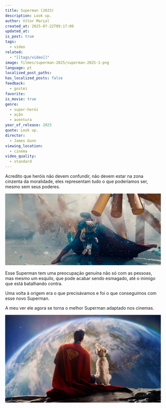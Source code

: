 ```yaml
---
title: Superman (2025)
description: Look up.
author: Vítor Marçal
created_at: 2025-07-22T09:17:00
updated_at: 
is_post: true
tags:
  - video
related:
  - "[[tags/video]]"
image: filmes/superman-2025/superman-2025-1-png
language: pt
localized_post_paths: 
has_localized_posts: false
feedback:
  - gostei
favorite: 
is_movie: true
genre:
  - super-herói
  - ação
  - aventura
year_of_release: 2025
quote: Look up.
director:
  - James Gunn
viewing_location:
  - cinema
video_quality:
  - standard
---
```

Acredito que heróis não devem confundir, não devem estar na zona cinzenta da moralidade, eles representam tudo o que poderíamos ser, mesmo sem seus poderes.

![superman-2025](filmes/superman-2025/superman-2025-1.png)

Esse Superman tem uma preocupação genuína não só com as pessoas, mas mesmo um esquilo, que pode acabar sendo esmagado, até o inimigo que está batalhando contra.

Uma volta à origem era o que precisávamos e foi o que conseguimos com esse novo Superman. 

A meu ver ele agora se torna o melhor Superman adaptado nos cinemas.

![superman-2025](filmes/superman-2025/superman-2025-2.png)

